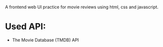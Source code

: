 A frontend web UI practice for movie reviews using html, css and javascript.

# Used API:
- The Movie Database (TMDB) API
